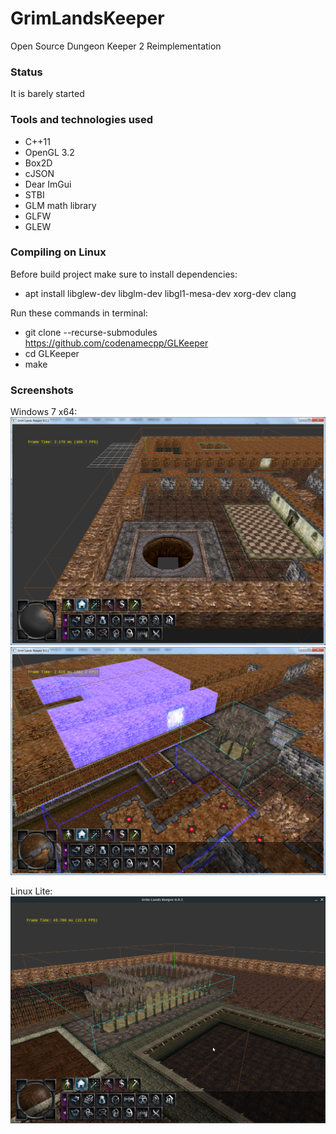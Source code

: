# GrimLandsKeeper
Open Source Dungeon Keeper 2 Reimplementation

### Status
It is barely started

### Tools and technologies used
* C++11
* OpenGL 3.2
* Box2D
* cJSON
* Dear ImGui
* STBI
* GLM math library
* GLFW
* GLEW

### Compiling on Linux

Before build project make sure to install dependencies:
* apt install libglew-dev libglm-dev libgl1-mesa-dev xorg-dev clang

Run these commands in terminal:
* git clone --recurse-submodules https://github.com/codenamecpp/GLKeeper
* cd GLKeeper
* make

### Screenshots

Windows 7 x64:
![Alt text](/screenshots/0_0_1.png?raw=true "Screenshot")
![Alt text](/screenshots/0_0_2.png?raw=true "Screenshot")

Linux Lite:
![Alt text](/screenshots/0_0_3_Linux.png?raw=true "Screenshot")

